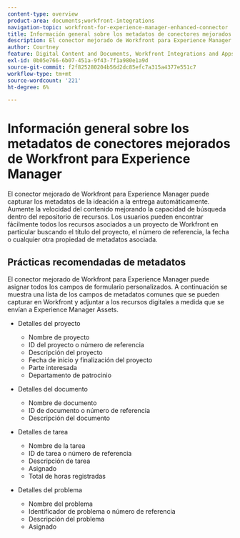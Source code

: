 ```yaml
---
content-type: overview
product-area: documents;workfront-integrations
navigation-topic: workfront-for-experience-manager-enhanced-connector
title: Información general sobre los metadatos de conectores mejorados de Workfront para Experience Manager
description: El conector mejorado de Workfront para Experience Manager puede capturar los metadatos de la ideación a la entrega automáticamente. Aumente la velocidad del contenido mejorando la capacidad de búsqueda dentro del repositorio de recursos. Los usuarios pueden encontrar fácilmente todos los recursos asociados a un proyecto de Workfront en particular buscando el título del proyecto, el número de referencia, la fecha o cualquier otra propiedad de metadatos asociada.
author: Courtney
feature: Digital Content and Documents, Workfront Integrations and Apps
exl-id: 0b05e766-6b07-451a-9f43-7f1a980e1a9d
source-git-commit: f2f825280204b56d2dc85efc7a315a4377e551c7
workflow-type: tm+mt
source-wordcount: '221'
ht-degree: 6%

---
```


# Información general sobre los metadatos de conectores mejorados de Workfront para Experience Manager

El conector mejorado de Workfront para Experience Manager puede capturar los metadatos de la ideación a la entrega automáticamente. Aumente la velocidad del contenido mejorando la capacidad de búsqueda dentro del repositorio de recursos. Los usuarios pueden encontrar fácilmente todos los recursos asociados a un proyecto de Workfront en particular buscando el título del proyecto, el número de referencia, la fecha o cualquier otra propiedad de metadatos asociada.

## Prácticas recomendadas de metadatos

El conector mejorado de Workfront para Experience Manager puede asignar todos los campos de formulario personalizados. A continuación se muestra una lista de los campos de metadatos comunes que se pueden capturar en Workfront y adjuntar a los recursos digitales a medida que se envían a Experience Manager Assets.

* Detalles del proyecto

   * Nombre de proyecto
   * ID del proyecto o número de referencia
   * Descripción del proyecto
   * Fecha de inicio y finalización del proyecto
   * Parte interesada
   * Departamento de patrocinio

* Detalles del documento

   * Nombre de documento
   * ID de documento o número de referencia
   * Descripción del documento

* Detalles de tarea

   * Nombre de la tarea
   * ID de tarea o número de referencia
   * Descripción de tarea
   * Asignado
   * Total de horas registradas

* Detalles del problema

   * Nombre del problema
   * Identificador de problema o número de referencia
   * Descripción del problema
   * Asignado
